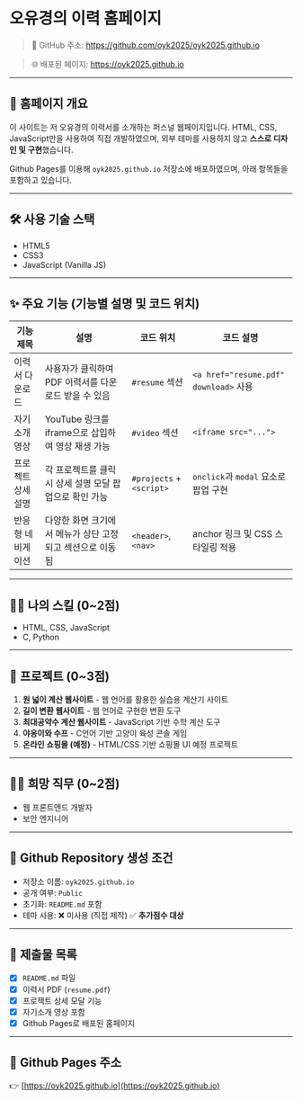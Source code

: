 # 오유경의 이력 홈페이지

> 📌 GitHub 주소: https://github.com/oyk2025/oyk2025.github.io

> 🌐 배포된 페이지: https://oyk2025.github.io

---

## 📄 홈페이지 개요

이 사이트는 저 오유경의 이력서를 소개하는 퍼스널 웹페이지입니다. HTML, CSS, JavaScript만을 사용하여 직접 개발하였으며, 외부 테마를 사용하지 않고 **스스로 디자인 및 구현**했습니다. 

Github Pages를 이용해 `oyk2025.github.io` 저장소에 배포하였으며, 아래 항목들을 포함하고 있습니다.

---

## 🛠️ 사용 기술 스택

- HTML5
- CSS3
- JavaScript (Vanilla JS)

---

## ✨ 주요 기능 (기능별 설명 및 코드 위치)

| 기능 제목            | 설명                                                                 | 코드 위치               | 코드 설명                                   |
|---------------------|----------------------------------------------------------------------|------------------------|---------------------------------------------|
| 이력서 다운로드      | 사용자가 클릭하여 PDF 이력서를 다운로드 받을 수 있음                  | `#resume` 섹션         | `<a href="resume.pdf" download>` 사용       |
| 자기소개 영상       | YouTube 링크를 iframe으로 삽입하여 영상 재생 가능                     | `#video` 섹션          | `<iframe src="...">`                        |
| 프로젝트 상세 설명  | 각 프로젝트를 클릭 시 상세 설명 모달 팝업으로 확인 가능               | `#projects` + `<script>` | `onclick`과 `modal` 요소로 팝업 구현       |
| 반응형 네비게이션    | 다양한 화면 크기에서 메뉴가 상단 고정되고 섹션으로 이동됨             | `<header>`, `<nav>`     | anchor 링크 및 CSS 스타일링 적용            |

---

## 👩‍💻 나의 스킬 (0~2점)

- HTML, CSS, JavaScript
- C, Python

---

## 💼 프로젝트 (0~3점)

1. **원 넓이 계산 웹사이트** - 웹 언어를 활용한 실습용 계산기 사이트
2. **길이 변환 웹사이트** - 웹 언어로 구현한 변환 도구
3. **최대공약수 계산 웹사이트** - JavaScript 기반 수학 계산 도구
4. **야옹이와 수프** - C언어 기반 고양이 육성 콘솔 게임
5. **온라인 쇼핑몰 (예정)** - HTML/CSS 기반 쇼핑몰 UI 예정 프로젝트

---

## 🧑‍🎓 희망 직무 (0~2점)

- 웹 프론트엔드 개발자
- 보안 엔지니어

---

## 📌 Github Repository 생성 조건

- 저장소 이름: `oyk2025.github.io`
- 공개 여부: `Public`
- 초기화: `README.md` 포함
- 테마 사용: ❌ 미사용 (직접 제작) ✅ **추가점수 대상**

---

## 🎯 제출물 목록

- [x] `README.md` 파일  
- [x] 이력서 PDF (`resume.pdf`)
- [x] 프로젝트 상세 모달 기능
- [x] 자기소개 영상 포함
- [x] Github Pages로 배포된 홈페이지

---

## 🔗 Github Pages 주소

👉 [https://oyk2025.github.io](https://oyk2025.github.io)
